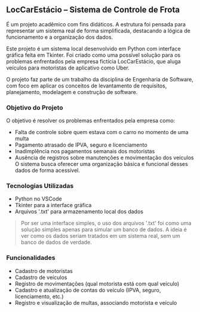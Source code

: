 ## LocCarEstácio – Sistema de Controle de Frota

É um projeto acadêmico com fins didáticos. A estrutura foi pensada para representar um sistema real de forma simplificada, destacando a lógica de funcionamento e a organização dos dados.

Este projeto é um sistema local desenvolvido em Python com interface gráfica feita em Tkinter. Foi criado como uma possível solução para os problemas enfrentados pela empresa fictícia LocCarEstácio, que aluga veículos para motoristas de aplicativo como Uber.

O projeto faz parte de um trabalho da disciplina de Engenharia de Software, com foco em aplicar os conceitos de levantamento de requisitos, planejamento, modelagem e construção de software.

### Objetivo do Projeto

O objetivo é resolver os problemas enfrentados pela empresa como:

- Falta de controle sobre quem estava com o carro no momento de uma multa
- Pagamento atrasado de IPVA, seguro e licenciamento
- Inadimplência nos pagamentos semanais dos motoristas
- Ausência de registros sobre manutenções e movimentação dos veículos
O sistema busca oferecer uma organização básica e funcional desses dados de forma acessível.

### Tecnologias Utilizadas

- Python no VSCode
- Tkinter para a interface gráfica
- Arquivos '.txt' para armazenamento local dos dados

> Por ser uma interface simples, o uso dos arquivos '.txt' foi como uma solução simples apenas para simular um banco de dados. A ideia é ver como os dados seriam tratados em um sistema real, sem um banco de dados de verdade.

### Funcionalidades

- Cadastro de motoristas
- Cadastro de veículos
- Registro de movimentações (qual motorista está com qual veículo)
- Cadastro e atualização de contas do veículo (IPVA, seguro, licenciamento, etc.)
- Registro e visualização de multas, associando motorista e veículo

